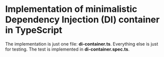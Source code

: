 # Implementation of minimalistic Dependency Injection (DI) container in TypeScript

The implementation is just one file: __di-container.ts__. Everything else is just for testing. The test is implemented in __di-container.spec.ts__.
